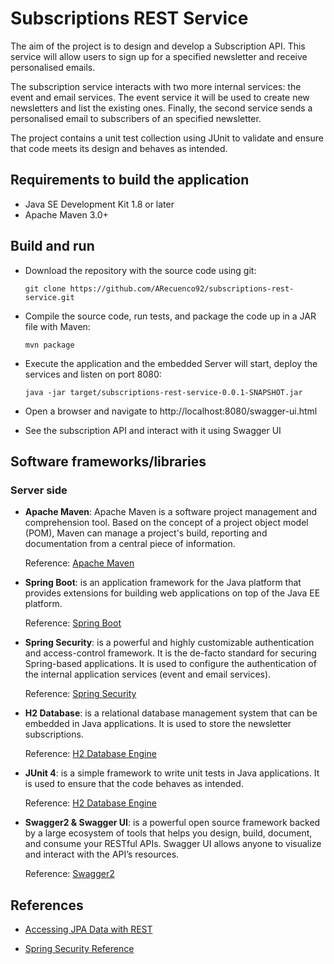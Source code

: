 # Subscriptions REST Service

The aim of the project is to design and develop a Subscription API. This service will allow users to sign up for a specified newsletter and receive personalised emails. 

The subscription service interacts with two more internal services: the event and email services. The event service it will be used to create new newsletters and list the existing ones. Finally, the second service sends a personalised email to subscribers of an specified newsletter. 

The project contains a unit test collection using JUnit to validate and ensure that code meets its design and behaves as intended.

## Requirements to build the application

* Java SE Development Kit 1.8 or later
* Apache Maven 3.0+


## Build and run
* Download the repository with the source code using git:

	`git clone https://github.com/ARecuenco92/subscriptions-rest-service.git`

* Compile the source code, run tests, and package the code up in a JAR file with Maven:

	`mvn package`

* Execute the application and the embedded Server will start, deploy the services and listen on port 8080:

	`java -jar target/subscriptions-rest-service-0.0.1-SNAPSHOT.jar`

* Open a browser and navigate to http://localhost:8080/swagger-ui.html

* See the subscription API and interact with it using Swagger UI

## Software frameworks/libraries

### Server side

* **Apache Maven**: Apache Maven is a software project management and comprehension tool. Based on the concept of a project object model (POM), Maven can manage a project's build, reporting and documentation from a central piece of information.

	Reference: [Apache Maven](https://maven.apache.org/)

* **Spring Boot**: is an application framework for the Java platform that provides extensions for building web applications on top of the Java EE platform.

	Reference: [Spring Boot](https://projects.spring.io/spring-boot/)

* **Spring Security**: is a powerful and highly customizable authentication and access-control framework. It is the de-facto standard for securing Spring-based applications. It is used to configure the authentication of the internal application services (event and email services).

	Reference: [Spring Security](https://projects.spring.io/spring-security/)

* **H2 Database**: is a relational database management system that can be embedded in Java applications. It is used to store the newsletter subscriptions.

	Reference: [H2 Database Engine](http://www.h2database.com/html/main.html)
	
* **JUnit 4**: is a simple framework to write unit tests in Java applications. It is used to ensure that the code behaves as intended.

	Reference: [H2 Database Engine](http://www.h2database.com/html/main.html)
		
* **Swagger2 & Swagger UI**: is a powerful open source framework backed by a large ecosystem of tools that helps you design, build, document, and consume your RESTful APIs. Swagger UI  allows anyone to visualize and interact with the API’s resources. 

	Reference: [Swagger2](http://swagger.io/)
## References

* [Accessing JPA Data with REST](https://spring.io/guides/gs/accessing-data-rest/)

* [Spring Security Reference](https://docs.spring.io/spring-security/site/docs/current/reference/htmlsingle/)
